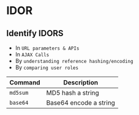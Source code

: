 # IDOR
## Identify IDORS
- In `URL parameters & APIs`
- In `AJAX Calls`
- By `understanding reference hashing/encoding`
- By `comparing user roles`

|**Command**|**Description**|
|---|---|
|`md5sum`|MD5 hash a string|
|`base64`|Base64 encode a string|

